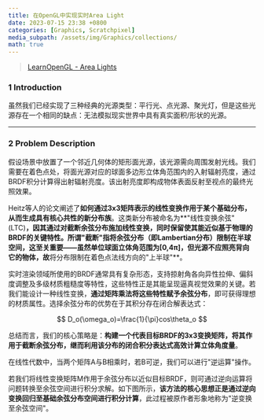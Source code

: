 ```yaml
---
title: 在OpenGL中实现实时Area Light
date: 2023-07-15 23:38 +0800
categories: [Graphics, Scratchpixel]
media_subpath: /assets/img/Graphics/collections/
math: true
---
```


> [LearnOpenGL - Area Lights](https://learnopengl.com/Guest-Articles/2022/Area-Lights)

### 1 Introduction

虽然我们已经实现了三种经典的光源类型：平行光、点光源、聚光灯，但是这些光源存在一个相同的缺点：无法模拟现实世界中具有真实面积/形状的光源。

---

### 2 Problem Description

假设场景中放置了一个邻近几何体的矩形面光源，该光源需向周围发射光线。我们需要在着色点处，将面光源对应的球面多边形立体角范围内的入射辐射亮度，通过BRDF积分计算得出射辐射亮度。该出射亮度即构成物体表面反射至视点的最终光照效果。

Heitz等人的论文阐述了**如何通过3x3矩阵表示的线性变换作用于某个基础分布，从而生成具有核心共性的新分布族**。这类新分布被命名为**"线性变换余弦"(LTC)**，因其通过对截断余弦分布施加线性变换，同时保留使其能近似基于物理的BRDF的关键特性。所谓"截断"指将余弦分布（即Lambertian分布）限制在半球空间，这至关重要——虽然单位球面立体角范围为[0,4π]，但光源不应照亮背向它的物体，故**将分布限制在着色点法线方向的"上半球"**。

实时渲染领域所使用的BRDF通常具有复杂形态，支持掠射角各向异性拉伸、偏斜度调整及多级材质粗糙度等特性，这些特性正是其能呈现逼真视觉效果的关键。若我们能设计一种线性变换，**通过矩阵乘法将这些特性赋予余弦分布**，即可获得理想的材质属性。选择余弦分布的优势在于其积分存在闭合解表达式：


$$
D_o(\omega_o)=\frac{1}{\pi}cos\theta_o
$$


总结而言，我们的核心策略是：**构建一个代表目标BRDF的3x3变换矩阵，将其作用于截断余弦分布，继而利用该分布的闭合积分表达式高效计算立体角度量**。

在线性代数中，当两个矩阵A与B相乘时，若B可逆，我们可以进行"逆运算"操作。

若我们将线性变换矩阵M作用于余弦分布以近似目标BRDF，则可通过逆向运算将问题转换至余弦空间进行积分求解。如下图所示，**该方法的核心思想正是通过逆向变换回归至基础余弦分布空间进行积分计算**，此过程被原作者形象地称为"逆变换至余弦空间"。
